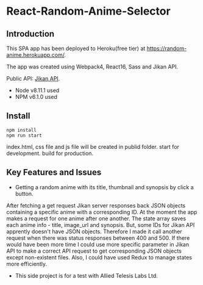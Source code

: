 # React-Random-Anime-Selector

## Introduction

This SPA app has been deployed to Heroku(free tier) at <a target="_blank" href="https://random-anime.herokuapp.com/">https://random-anime.herokuapp.com/</a>.

The app was created using Webpack4, React16, Sass and Jikan API.

Public API: <a target="_blank" href="https://jikan.moe/">Jikan API</a>.

* Node v8.11.1 used
* NPM v6.1.0 used

## Install

```
npm install
npm run start
```

index.html, css file and js file will be created in publid folder.
start for development.
build for production.

## Key Features and Issues

* Getting a random anime with its title, thumbnail and synopsis by click a button.

After fetching a get request Jikan server responses back JSON objects containing a specific anime with a corresponding ID. At the moment the app makes a request for one anime after one another.
The state array saves each anime info - title, image_url and synopsis. But, some IDs for Jikan API apprently doesn't have JSON objects. Therefore I made it call another request when there was status responses between 400 and 500.
If there would have been more time I could use more specific parameter in Jikan API to make a correct API request to get corresponding JSON objects except non-existent files.
Also, I could have used Redux to manage states more efficiently.






* This side project is for a test with Allied Telesis Labs Ltd.

